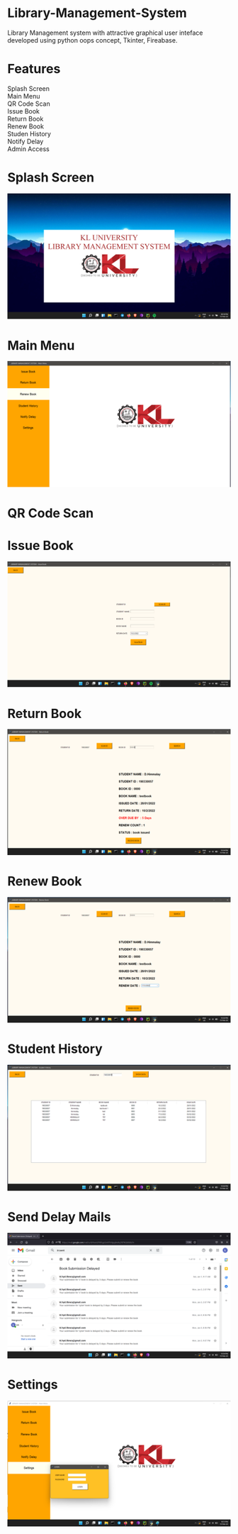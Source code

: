 # Library-Management-System

 Library Management system with attractive graphical user inteface developed using python oops concept, Tkinter, Fireabase.
 
# Features
 Splash Screen\
 Main Menu\
 QR Code Scan\
 Issue Book\
 Return Book\
 Renew Book\
 Studen History\
 Notify Delay\
 Admin Access
 

# Splash Screen
![alt text](https://github.com/Himmalay-Devulapalli/Library-Management-System/blob/main/images/splash_screen.png)

# Main Menu
![alt text](https://github.com/Himmalay-Devulapalli/Library-Management-System/blob/main/images/Main_menu.png)

# QR Code Scan 

# Issue Book
![alt text](https://github.com/Himmalay-Devulapalli/Library-Management-System/blob/main/images/issue_book.png)

# Return Book
![alt text](https://github.com/Himmalay-Devulapalli/Library-Management-System/blob/main/images/return_book.png)

# Renew Book
![alt text](https://github.com/Himmalay-Devulapalli/Library-Management-System/blob/main/images/renew_book.png)

# Student History
![alt text](https://github.com/Himmalay-Devulapalli/Library-Management-System/blob/main/images/stud_hist.png)

# Send Delay Mails
![alt text](https://github.com/Himmalay-Devulapalli/Library-Management-System/blob/main/images/mails.png)

# Settings
![alt text](https://github.com/Himmalay-Devulapalli/Library-Management-System/blob/main/images/settings.png)

